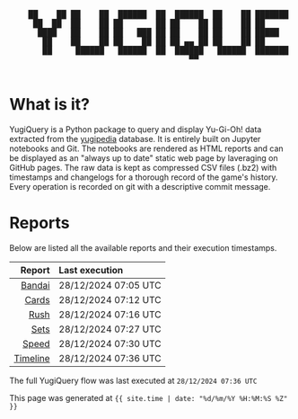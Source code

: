 <div align='center'>
    <pre>
    <br>
    ██    ██ ██    ██  ██████  ██  ██████  ██    ██ ███████ ██████  ██    ██ 
     ██  ██  ██    ██ ██       ██ ██    ██ ██    ██ ██      ██   ██  ██  ██  
      ████   ██    ██ ██   ███ ██ ██    ██ ██    ██ █████   ██████    ████   
       ██    ██    ██ ██    ██ ██ ██ ▄▄ ██ ██    ██ ██      ██   ██    ██    
       ██     ██████   ██████  ██  ██████   ██████  ███████ ██   ██    ██    
                                      ▀▀                                     
    </pre>
</div>

# What is it?

YugiQuery is a Python package to query and display Yu-Gi-Oh! data extracted from the [yugipedia](http://yugipedia.com) database. It is entirely built on Jupyter notebooks and Git. The notebooks are rendered as HTML reports and can be displayed as an "always up to date" static web page by laveraging on GitHub pages. The raw data is kept as compressed CSV files (.bz2) with timestamps and changelogs for a thorough record of the game's history. Every operation is recorded on git with a descriptive commit message. 

# Reports

Below are listed all the available reports and their execution timestamps. 

|                    Report | Last execution       |
| -------------------------:|:-------------------- |
| [Bandai](reports/Bandai.html) | 28/12/2024 07:05 UTC |
| [Cards](reports/Cards.html) | 28/12/2024 07:12 UTC |
| [Rush](reports/Rush.html) | 28/12/2024 07:16 UTC |
| [Sets](reports/Sets.html) | 28/12/2024 07:27 UTC |
| [Speed](reports/Speed.html) | 28/12/2024 07:30 UTC |
| [Timeline](reports/Timeline.html) | 28/12/2024 07:36 UTC |


The full YugiQuery flow was last executed at `28/12/2024 07:36 UTC`

This page was generated at `{{ site.time | date: "%d/%m/%Y %H:%M:%S %Z" }}`
